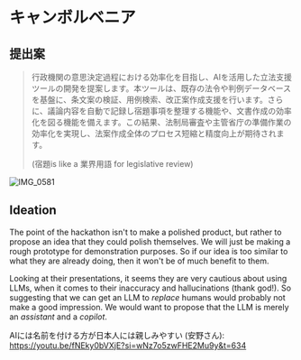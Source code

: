 # キャンボルベニア

## 提出案

> 行政機関の意思決定過程における効率化を目指し、AIを活用した立法支援ツールの開発を提案します。本ツールは、既存の法令や判例データベースを基盤に、条文案の検証、用例検索、改正案作成支援を行います。さらに、議論内容を自動で記録し宿題事項を整理する機能や、文書作成の効率化を図る機能を備えます。この結果、法制局審査や主管省庁の準備作業の効率化を実現し、法案作成全体のプロセス短縮と精度向上が期待されます。
>
> (宿題is like a 業界用語 for legislative review)

![IMG_0581](https://github.com/user-attachments/assets/84571457-09f0-42e1-9d12-df679eb4e289)

## Ideation

The point of the hackathon isn't to make a polished product, but rather to propose an idea that they could polish themselves. We will just be making a rough prototype for demonstration purposes. So if our idea is too similar to what they are already doing, then it won't be of much benefit to them.

Looking at their presentations, it seems they are very cautious about using LLMs, when it comes to their inaccuracy and hallucinations (thank god!). So suggesting that we can get an LLM to *replace* humans would probably not make a good impression. We would want to propose that the LLM is merely an *assistant* and a *copilot*.

AIには名前を付ける方が日本人には親しみやすい (安野さん): <https://youtu.be/fNEky0bVXjE?si=wNz7o5zwFHE2Mu9y&t=634>
